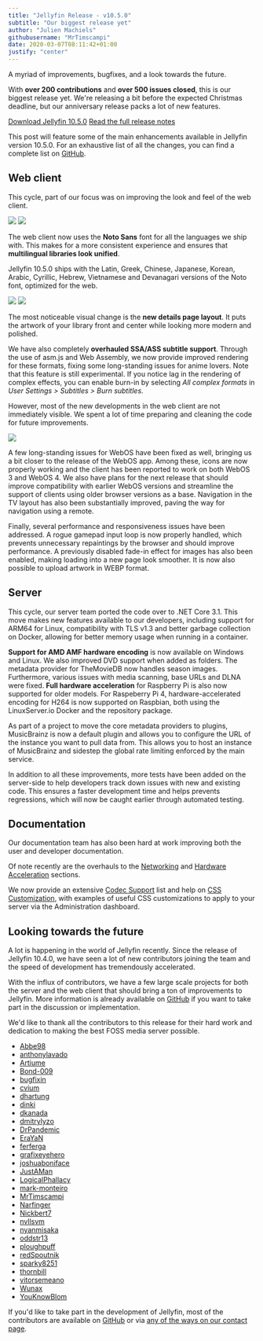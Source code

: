 ```yaml
---
title: "Jellyfin Release - v10.5.0"
subtitle: "Our biggest release yet"
author: "Julien Machiels"
githubusername: "MrTimscampi"
date: 2020-03-07T08:11:42+01:00
justify: "center"
---
```


A myriad of improvements, bugfixes, and a look towards the future.

<!--more-->

With **over 200 contributions** and **over 500 issues closed**, this is our biggest release yet. We're releasing a bit before the expected Christmas deadline, but our anniversary release packs a lot of new features.

<a href="/downloads/" class="button button__accent">Download Jellyfin 10.5.0</a> <a href="https://github.com/jellyfin/jellyfin/releases/tag/v10.5.0" class="button hero__button">Read the full release notes</a>

This post will feature some of the main enhancements available in Jellyfin version 10.5.0. For an exhaustive list of all the changes, you can find a complete list on [GitHub](https://github.com/jellyfin/jellyfin/releases/tag/v10.5.0).

## Web client

This cycle, part of our focus was on improving the look and feel of the web client.

<div class="juxtapose">
    <img data-label="10.4.3" src="/images/posts/jellyfin-10-5-0/old-home.jpg" name="" />
    <img data-label="10.5.0" src="/images/posts/jellyfin-10-5-0/new-home.jpg" name="" />
</div>

The web client now uses the **Noto Sans** font for all the languages we ship with. This makes for a more consistent experience and ensures that **multilingual libraries look unified**.

Jellyfin 10.5.0 ships with the Latin, Greek, Chinese, Japanese, Korean, Arabic, Cyrillic, Hebrew, Vietnamese and Devanagari versions of the Noto font, optimized for the web.

<div class="juxtapose">
    <img data-label="10.4.3" src="/images/posts/jellyfin-10-5-0/old-details.png" name="" />
    <img data-label="10.5.0" src="/images/posts/jellyfin-10-5-0/new-details.png" name="" />
</div>

The most noticeable visual change is the **new details page layout**. It puts the artwork of your library front and center while looking more modern and polished.

We have also completely **overhauled SSA/ASS subtitle support**. Through the use of asm.js and Web Assembly, we now provide improved rendering for these formats, fixing some long-standing issues for anime lovers. Note that this feature is still experimental. If you notice lag in the rendering of complex effects, you can enable burn-in by selecting *All complex formats* in *User Settings > Subtitles > Burn subtitles*.

However, most of the new developments in the web client are not immediately visible. We spent a lot of time preparing and cleaning the code for future improvements.

<img data-label="10.5.0" src="/images/posts/jellyfin-10-5-0/webos-icons.png" name="" />

A few long-standing issues for WebOS have been fixed as well, bringing us a bit closer to the release of the WebOS app. Among these, icons are now properly working and the client has been reported to work on both WebOS 3 and WebOS 4. We also have plans for the next release that should improve compatibility with earlier WebOS versions and streamline the support of clients using older browser versions as a base. Navigation in the TV layout has also been substantially improved, paving the way for navigation using a remote.

Finally, several performance and responsiveness issues have been addressed. A rogue gamepad input loop is now properly handled, which prevents unnecessary repaintings by the browser and should improve performance. A previously disabled fade-in effect for images has also been enabled, making loading into a new page look smoother. It is now also possible to upload artwork in WEBP format.

## Server

This cycle, our server team ported the code over to .NET Core 3.1. This move makes new features available to our developers, including support for ARM64 for Linux, compatibility with TLS v1.3 and better garbage collection on Docker, allowing for better memory usage when running in a container.

**Support for AMD AMF hardware encoding** is now available on Windows and Linux. We also improved DVD support when added as folders. The metadata provider for TheMovieDB now handles season images. Furthermore, various issues with media scanning, base URLs and DLNA were fixed. **Full hardware acceleration** for Raspberry Pi is also now supported for older models. For Raspeberry Pi 4, hardware-accelerated encoding for H264 is now supported on Raspbian, both using the LinuxServer.io Docker and the repository package.

As part of a project to move the core metadata providers to plugins, MusicBrainz is now a default plugin and allows you to configure the URL of the instance you want to pull data from. This allows you to host an instance of MusicBrainz and sidestep the global rate limiting enforced by the main service.

In addition to all these improvements, more tests have been added on the server-side to help developers track down issues with new and existing code. This ensures a faster development time and helps prevents regressions, which will now be caught earlier through automated testing.

## Documentation

Our documentation team has also been hard at work improving both the user and developer documentation.

Of note recently are the overhauls to the [Networking](https://jellyfin.org/docs/general/networking/index.html) and [Hardware Acceleration](https://jellyfin.org/docs/general/administration/hardware-acceleration.html) sections.

We now provide an extensive [Codec Support](https://jellyfin.org/docs/general/clients/codec-support.html) list and help on [CSS Customization](https://jellyfin.org/docs/general/clients/css-customization.html), with examples of useful CSS customizations to apply to your server via the Administration dashboard.

## Looking towards the future

A lot is happening in the world of Jellyfin recently. Since the release of Jellyfin 10.4.0, we have seen a lot of new contributors joining the team and the speed of development has tremendously accelerated.

With the influx of contributors, we have a few large scale projects for both the server and the web client that should bring a ton of improvements to Jellyfin. More information is already available on [GitHub](https://github.com/jellyfin/) if you want to take part in the discussion or implementation.

We'd like to thank all the contributors to this release for their hard work and dedication to making the best FOSS media server possible.

* [Abbe98](https://github.com/Abbe98/)
* [anthonylavado](https://github.com/anthonylavado/)
* [Artiume](https://github.com/Artiume/)
* [Bond-009](https://github.com/Bond-009/)
* [bugfixin](https://github.com/bugfixin/)
* [cvium](https://github.com/cvium/)
* [dhartung](https://github.com/dhartung/)
* [dinki](https://github.com/dinki/)
* [dkanada](https://github.com/dkanada/)
* [dmitrylyzo](https://github.com/dmitrylyzo/)
* [DrPandemic](https://github.com/DrPandemic/)
* [EraYaN](https://github.com/EraYaN/)
* [ferferga](https://github.com/ferferga/)
* [grafixeyehero](https://github.com/grafixeyehero/)
* [joshuaboniface](https://github.com/joshuaboniface/)
* [JustAMan](https://github.com/JustAMan/)
* [LogicalPhallacy](https://github.com/LogicalPhallacy/)
* [mark-monteiro](https://github.com/mark-monteiro/)
* [MrTimscampi](https://github.com/MrTimscampi/)
* [Narfinger](https://github.com/Narfinger/)
* [Nickbert7](https://github.com/Nickbert7/)
* [nvllsvm](https://github.com/nvllsvm/)
* [nyanmisaka](https://github.com/nyanmisaka/)
* [oddstr13](https://github.com/oddstr13/)
* [ploughpuff](https://github.com/ploughpuff/)
* [redSpoutnik](https://github.com/redSpoutnik/)
* [sparky8251](https://github.com/sparky8251/)
* [thornbill](https://github.com/thornbill/)
* [vitorsemeano](https://github.com/vitorsemeano/)
* [Wunax](https://github.com/Wunax/)
* [YouKnowBlom](https://github.com/YouKnowBlom/)

If you'd like to take part in the development of Jellyfin, most of the contributors are available on [GitHub](https://github.com/jellyfin/) or via [any of the ways on our contact page](/contact/).